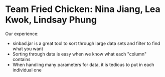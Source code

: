 # Team Fried Chicken: Nina Jiang, Lea Kwok, Lindsay Phung

Our experience:
 * sinbad.jar is a great tool to sort through large data sets and filter to find what you want
 * Sorting through data is easy when we know what each "column" contains
 * When handling many parameters for data, it is tedious to put in each individual one
